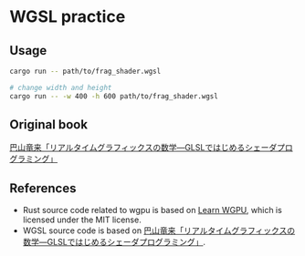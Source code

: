 # WGSL practice

## Usage

``` sh
cargo run -- path/to/frag_shader.wgsl

# change width and height
cargo run -- -w 400 -h 600 path/to/frag_shader.wgsl
```

## Original book

[巴山竜来「リアルタイムグラフィックスの数学―GLSLではじめるシェーダプログラミング」](https://gihyo.jp/book/2022/978-4-297-13034-3)

## References

* Rust source code related to wgpu is based on [Learn WGPU](https://sotrh.github.io/learn-wgpu/), which is licensed under the MIT license.
* WGSL source code is based on [巴山竜来「リアルタイムグラフィックスの数学―GLSLではじめるシェーダプログラミング」](https://gihyo.jp/book/2022/978-4-297-13034-3).
